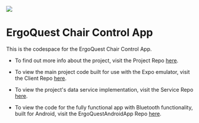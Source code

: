 ![](http://www.ergoquest.com/uploads/5/9/1/5/5915120/1385607884.png)

# ErgoQuest Chair Control App
This is the codespace for the ErgoQuest Chair Control App.

- To find out more info about the project, visit the Project Repo [here](https://github.com/calvin-cs262-fall2023-teamB/ErgoQuestApp-Project).

- To view the main project code built for use with the Expo emulator, visit the Client Repo [here](https://github.com/calvin-cs262-fall2023-teamB/ErgoQuestApp-Client).

- To view the project's data service implementation, visit the Service Repo [here](https://github.com/calvin-cs262-fall2023-teamB/ErgoQuestApp-Service).

- To view the code for the fully functional app with Bluetooth functionality, built for Android, visit the ErgoQuestAndroidApp Repo [here](https://github.com/calvin-cs262-fall2023-teamB/ErgoQuestAndroidApp).



<!--

**Here are some ideas to get you started:**

🙋‍♀️ A short introduction - what is your organization all about?
🌈 Contribution guidelines - how can the community get involved?
👩‍💻 Useful resources - where can the community find your docs? Is there anything else the community should know?
🍿 Fun facts - what does your team eat for breakfast?
🧙 Remember, you can do mighty things with the power of [Markdown](https://docs.github.com/github/writing-on-github/getting-started-with-writing-and-formatting-on-github/basic-writing-and-formatting-syntax)
-->
